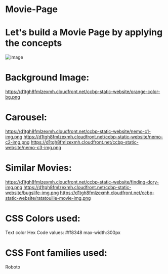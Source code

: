 # Movie-Page
#  Let's build a Movie Page by applying the concepts 

![image](https://github.com/user-attachments/assets/b590dcc4-3396-491c-996f-662dc6aed1dc)

# Background Image:

https://d1tgh8fmlzexmh.cloudfront.net/ccbp-static-website/orange-color-bg.png


# Carousel:

https://d1tgh8fmlzexmh.cloudfront.net/ccbp-static-website/nemo-c1-img.png
https://d1tgh8fmlzexmh.cloudfront.net/ccbp-static-website/nemo-c2-img.png
https://d1tgh8fmlzexmh.cloudfront.net/ccbp-static-website/nemo-c3-img.png


# Similar Movies:

https://d1tgh8fmlzexmh.cloudfront.net/ccbp-static-website/finding-dory-img.png
https://d1tgh8fmlzexmh.cloudfront.net/ccbp-static-website/bugslife-img.png
https://d1tgh8fmlzexmh.cloudfront.net/ccbp-static-website/ratatouille-movie-img.png


# CSS Colors used:

Text color Hex Code values: #ff8348
max-width:300px


# CSS Font families used:

Roboto
